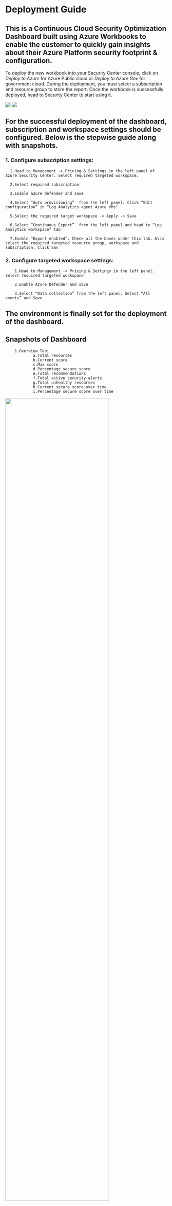 # Deployment Guide
## This is a Continuous Cloud Security Optimization Dashboard built using Azure Workbooks to enable the customer to quickly gain insights about their Azure Platform security footprint & configuration.

To deploy the new workbook into your Security Center console, click on *Deploy to Azure* for Azure Public cloud or *Deploy to Azure Gov* for government cloud.
During the deployment, you must select a subscription and resource group to store the report. Once the workbook is successfully deployed, head to Security Center to start using it.

<a href="https://portal.azure.com/#create/Microsoft.Template/uri/https%3A%2F%2Fraw.githubusercontent.com%2FAzure%2FAzure-Security-Center%2Fmain%2FWorkbooks%2FAzure%2520Security%2520Dashboard%2FARMTemplate.json" target="_blank"><img src="https://aka.ms/deploytoazurebutton"/></a>
<a href="https://portal.azure.us/#create/Microsoft.Template/uri/https%3A%2F%2Fraw.githubusercontent.com%2FAzure%2FAzure-Security-Center%2Fmain%2FWorkbooks%2FAzure%2520Security%2520Dashboard%2FARMTemplate.json" target="_blank"><img src="https://aka.ms/deploytoazuregovbutton"/></a>

## For the successful deployment of the dashboard, subscription and workspace settings should be configured. Below is the stepwise guide along with snapshots.
 
### 1.	Configure subscription settings:
      1.Head to Management -> Pricing & Settings in the left panel of Azure Security Center. Select required targeted workspace.
   
      2.Select required subscription
   
      3.Enable azure defender and save
   
      4.Select “Auto provisioning”  from the left panel. Click “Edit configuration” in “Log Analytics agent Azure VMs"
   
      5.Select the required target workspace -> Apply -> Save 
   
      6.Select “Continuous Export”  from the left panel and head to “Log Analytics workspace” tab
   
      7.Enable “Export enabled”. Check all the boxes under this tab. Also select the required targeted resource group, workspace and subscription. Click Sav
   
### 2.	Configure targeted workspace settings:
        1.Head to Management -> Pricing & Settings in the left panel. Select required targeted workspace
   
        2.Enable Azure Defender and save
   
        3.Select “Data collection” from the left panel. Select “All events” and Save   
        
## The environment is finally set for the deployment of the dashboard.

## Snapshots of Dashboard
        1.Overview Tab:
                a.Total resources
                b.Current score
                c.Max score
                d.Percentage secure score
                e.Total recommendations
                f.Total active security alerts
                g.Total unhealthy resources
                h.Current secure score over time
                i.Percentage secure score over time
   <img src="./images/14.png" width=80%> 
   <img src="./images/15.png" width=80%> 
   <img src="./images/16.png" width=80%> 
   
        2.Recommendations Tab:
                a.Total number of recommendations
                b.Total number of affected resources
                c.Resource health per secure control
                Filters: Severity, Health state, Resource name, Recommendations
                d.Count of recommendations
                e.Count of affected resources
                f.Number of resources affected under a recommendation
                g.Recommendations with remediation steps
   <img src="./images/17.png" width=80%>       
   <img src="./images/18.png" width=80%> 
   <img src="./images/19.png" width=80%> 
   <img src="./images/20.png" width=80%> 
   
        3.Compliance Tab:
                a.Compliance standards for a subscription
                b.Total compliance assessments
                c.Total affected resources
                d.Compliance state per compliance standard (passed, failed, skipped number of controls)
                Filters: Standards, Severity, Resource name, Compliance state, Health state
                e.Count of assessments
                f.Count of affected resources
                g.Control name with remediation steps and recommendation description (a/c filters)
   <img src="./images/21.png" width=80%>    
   <img src="./images/22.png" width=80%> 
   <img src="./images/23.png" width=80%> 
   
        4.Alerts Tab:
                a.Total number of security active alerts
                b.Total number of affected resources
                Filters: Severity, Resource Name
                c.Count of active security alerts
                d.Count of affected resources
                e.Security alerts with remediation steps
   <img src="./images/24.png" width=80%>       
   <img src="./images/25.png" width=80%> 
   
         5.Vulnerabilities Assessments Tab
                a.Unhealthy machines count
                b.Unhealthy containers count
                c.Unhealthy SQL count
                d.Machine vulnerabilities
                e.Container vulnerabilities
                f.SQL vulnerabilities
  <img src="./images/26.png" width=80%>      
  <img src="./images/27.png" width=80%> 
   
        6.System Updates Tab
                a.Resource health under system updates
                b.Count of unhealthy machines under system updates
                c.Count of missing system updates by severity 
                Filters: Severity
                d.List of missing system updates with remediation steps
   <img src="./images/28.png" width=80%>      
   <img src="./images/29.png" width=80%> 

